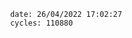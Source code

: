 

                date: 26/04/2022 17:02:27
                cycles: 110880

                         